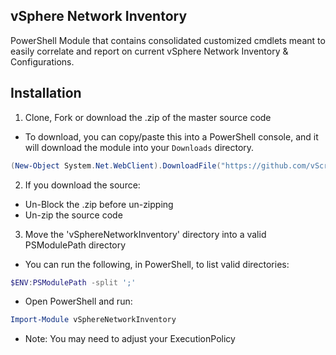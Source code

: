 ## vSphere Network Inventory
PowerShell Module that contains consolidated customized cmdlets meant to easily correlate and report on current vSphere Network Inventory &amp; Configurations.

## Installation

1. Clone, Fork or download the .zip of the master source code
  * To download, you can copy/paste this into a PowerShell console, and it will download the module into your ``Downloads`` directory.
  ```powershell
(New-Object System.Net.WebClient).DownloadFile("https://github.com/vScripter/vSphereNetworkInventory/archive/master.zip","$ENV:USERPROFILE\Downloads\vSphereNetworkInventory.zip")
```

2. If you download the source:
  * Un-Block the .zip before un-zipping
  * Un-zip the source code

3. Move the 'vSphereNetworkInventory' directory into a valid PSModulePath directory
  * You can run the following, in PowerShell, to list valid directories:
  ```powershell
  $ENV:PSModulePath -split ';'
  ```
  * Open PowerShell and run:
  ```powershell
  Import-Module vSphereNetworkInventory
  ```
  * Note: You may need to adjust your ExecutionPolicy
